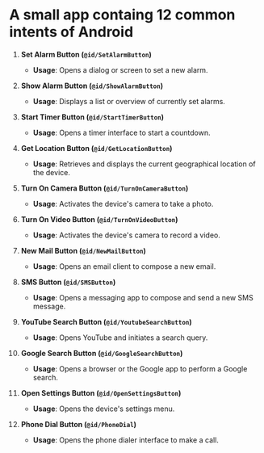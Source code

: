 # A small app containg 12 common intents of Android

1. **Set Alarm Button (`@id/SetAlarmButton`)**
   - **Usage**: Opens a dialog or screen to set a new alarm.

2. **Show Alarm Button (`@id/ShowAlarmButton`)**
   - **Usage**: Displays a list or overview of currently set alarms.

3. **Start Timer Button (`@id/StartTimerButton`)**
   - **Usage**: Opens a timer interface to start a countdown.

4. **Get Location Button (`@id/GetLocationButton`)**
   - **Usage**: Retrieves and displays the current geographical location of the device.

5. **Turn On Camera Button (`@id/TurnOnCameraButton`)**
   - **Usage**: Activates the device's camera to take a photo.

6. **Turn On Video Button (`@id/TurnOnVideoButton`)**
   - **Usage**: Activates the device's camera to record a video.

7. **New Mail Button (`@id/NewMailButton`)**
   - **Usage**: Opens an email client to compose a new email.

8. **SMS Button (`@id/SMSButton`)**
   - **Usage**: Opens a messaging app to compose and send a new SMS message.

9. **YouTube Search Button (`@id/YoutubeSearchButton`)**
   - **Usage**: Opens YouTube and initiates a search query.

10. **Google Search Button (`@id/GoogleSearchButton`)**
    - **Usage**: Opens a browser or the Google app to perform a Google search.

11. **Open Settings Button (`@id/OpenSettingsButton`)**
    - **Usage**: Opens the device's settings menu.

12. **Phone Dial Button (`@id/PhoneDial`)**
    - **Usage**: Opens the phone dialer interface to make a call.
